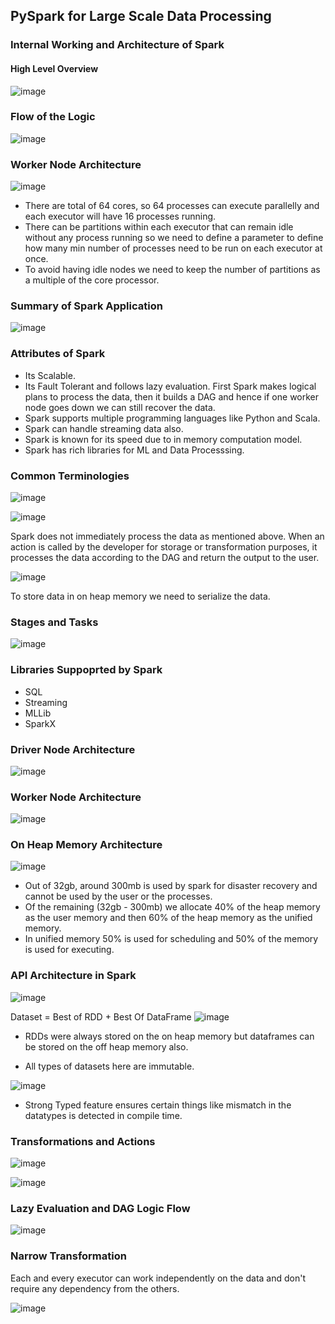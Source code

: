 ## PySpark for Large Scale Data Processing

### Internal Working and Architecture of Spark

#### High Level Overview 
![image](https://github.com/vedanthv/data-engg/assets/44313631/fc63ecce-41ce-477b-8964-86a4a4b86d20)

### Flow of the Logic
![image](https://github.com/vedanthv/data-engg/assets/44313631/a0091ce1-edaf-4dce-9754-caf5238f8506)

### Worker Node Architecture
![image](https://github.com/vedanthv/data-engg/assets/44313631/ea6e5e52-7b70-4550-8fef-8858691bbbd2)
- There are total of 64 cores, so 64 processes can execute parallelly and each executor will have 16 processes running.
- There can be partitions within each executor that can remain idle without any process running so we need to define a parameter to define how many min number of processes need to be run on each executor at once.
- To avoid having idle nodes we need to keep the number of partitions as a multiple of the core processor.

### Summary of Spark Application
![image](https://github.com/vedanthv/data-engg/assets/44313631/84d10017-7a63-49cc-97d6-0c9761d7ae47)

### Attributes of Spark
- Its Scalable.
- Its Fault Tolerant and follows lazy evaluation. First Spark makes logical plans to process the data, then it builds a DAG and hence if one worker node goes down we can still recover the data.
- Spark supports multiple programming languages like Python and Scala.
- Spark can handle streaming data also.
- Spark is known for its speed due to in memory computation model.
- Spark has rich libraries for ML and Data Processsing.

### Common Terminologies
![image](https://github.com/vedanthv/data-engg/assets/44313631/f3d39071-82b2-4d95-8bf0-69c5da259f36)

![image](https://github.com/vedanthv/data-engg/assets/44313631/de3e02ff-2580-433f-8183-935ac4b2feda)

Spark does not immediately process the data as mentioned above. When an action is called by the developer for storage or transformation purposes, it processes the data according to the DAG and return the output to the user.

![image](https://github.com/vedanthv/data-engg/assets/44313631/93110364-1dc5-443c-b6ad-9d89edcf7b46)

To store data in on heap memory we need to serialize the data.

### Stages and Tasks 
![image](https://github.com/vedanthv/data-engg/assets/44313631/0c913da4-73d2-4bf2-b844-05a6a38b2797)

### Libraries Suppoprted by Spark
- SQL
- Streaming
- MLLib
- SparkX

### Driver Node Architecture
![image](https://github.com/vedanthv/data-engg/assets/44313631/b1d68634-96f0-4354-9fb6-43c4c28f4265)

### Worker Node Architecture
![image](https://github.com/vedanthv/data-engg/assets/44313631/7ebf4dee-073a-46c3-8c8d-01f6f0ec30b1)

### On Heap Memory Architecture
![image](https://github.com/vedanthv/data-engg/assets/44313631/28abf5f6-c5f2-4a54-8094-5265a4f7fab9)

- Out of 32gb, around 300mb is used by spark for disaster recovery and cannot be used by the user or the processes.
- Of the remaining (32gb - 300mb) we allocate 40% of the heap memory as the user memory and then 60% of the heap memory as the unified memory.
- In unified memory 50% is used for scheduling and 50% of the memory is used for executing.

### API Architecture in Spark

![image](https://github.com/vedanthv/data-engg/assets/44313631/8624a26b-2757-44cf-8dfe-c62ad0bc3f40)

Dataset = Best of RDD + Best Of DataFrame
![image](https://github.com/vedanthv/data-engg/assets/44313631/03ca4c37-ea52-4a32-83ed-29c860ff0b7a)

- RDDs were always stored on the on heap memory but dataframes can be stored on the off heap memory also.

- All types of datasets here are immutable.

![image](https://github.com/vedanthv/data-engg/assets/44313631/81820aea-4e35-4844-b2dc-57d94bcf742d)

- Strong Typed feature ensures certain things like mismatch in the datatypes is detected in compile time.

### Transformations and Actions

![image](https://github.com/vedanthv/data-engg/assets/44313631/dd340e15-a52a-4bc1-8d74-cee5a2e33aad)

![image](https://github.com/vedanthv/data-engg/assets/44313631/9c0eaada-5429-481b-a639-2903571ff9a2)

### Lazy Evaluation and DAG Logic Flow

![image](https://github.com/vedanthv/data-engg/assets/44313631/83769424-47af-45a5-b47d-f4c1acf3aaa6)

### Narrow Transformation

Each and every executor can work independently on the data and don't require any dependency from the others.

![image](https://github.com/vedanthv/data-engg/assets/44313631/caddbaaf-39be-4907-9722-abc1dc609a14)
